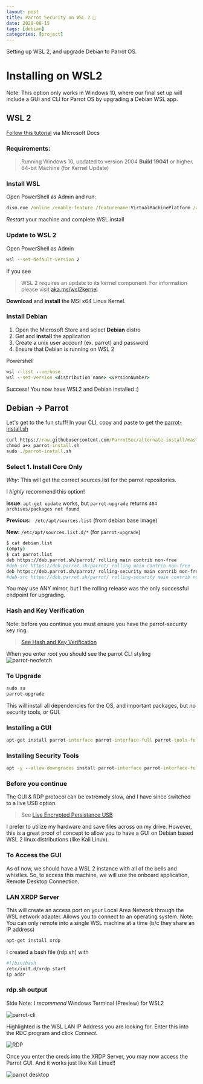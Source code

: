 ```yaml
---
layout: post
title: Parrot Security on WSL 2 🦜
date: 2020-08-15
tags: [debian]
categories: [project]
---
```


Setting up WSL 2, and upgrade Debian to Parrot OS.

# Installing on WSL2
Note: This option only works in Windows 10, where our final set up will include a GUI and CLI for Parrot OS by upgrading a Debian WSL app.
## WSL 2
[Follow this tutorial](https://docs.microsoft.com/en-us/windows/wsl/install-win10#update-to-wsl-2) via Microsoft Docs
### Requirements:
> Running Windows 10, updated to version 2004
**Build 19041** or higher.
> 64-bit Machine (for Kernel Update)

### Install WSL
Open PowerShell as Admin and run:
``` cmd
dism.exe /online /enable-feature /featurename:VirtualMachinePlatform /all /norestart
```
*Restart* your machine and complete WSL install

### Update to WSL 2
Open PowerShell as Admin
``` cmd
wsl --set-default-version 2
```
If you see 
> WSL 2 requires an update to its kernel component. For information please visit [aka.ms/wsl2kernel](https://aka.ms/wsl2kernel)

**Download** and **install** the MSI x64 Linux Kernel.

### Install Debian
1. Open the Microsoft Store and select **Debian** distro
2. *Get* and **install** the application
3. Create a unix user account (ex. parrot) and password
4. Ensure that Debian is running on WSL 2

Powershell
``` cmd
wsl --list --verbose
wsl --set-version <distribution name> <versionNumber>
```
Success! You now have WSL2 and Debian installed :)
## Debian -> Parrot
Let's get to the fun stuff!
In your CLI, copy and paste to get the [parrot-install.sh](https://raw.githubusercontent.com/ParrotSec/alternate-install/master/parrot-install.sh)

```  cmd
curl https://raw.githubusercontent.com/ParrotSec/alternate-install/master/parrot-install.sh -o parrot-install.sh
chmod a+x parrot-install.sh
sudo ./parrot-install.sh
```
### Select 1. Install Core Only
*Why*: This will get the correct sources.list for the parrot repositories.

I *highly* recommend this option!

**Issue**: `apt-get update` works, but `parrot-upgrade` returns `404 archives/packages not found`

**Previous:** ``` /etc/apt/sources.list``` (from debian base image)

**New:** ``` /etc/apt/sources.list.d/* ``` (for `parrot-upgrade`)

``` bash
$ cat debian.list
(empty)
$ cat parrot.list
deb https://deb.parrot.sh/parrot/ rolling main contrib non-free
#deb-src https://deb.parrot.sh/parrot/ rolling main contrib non-free
deb https://deb.parrot.sh/parrot/ rolling-security main contrib non-free
#deb-src https://deb.parrot.sh/parrot/ rolling-security main contrib non-free
```
You may use ANY mirror, but I the rolling release was the only successful endpoint for upgrading.

### Hash and Key Verification
Note: before you continue you must ensure you have the parrot-security key ring.
> [See Hash and Key Verification](https://docs.parrotlinux.org/info/verify-keys/)

When you enter *root* you should see the parrot CLI styling
![parrot-neofetch](https://community.parrotsec.org/uploads/default/original/2X/2/27a2aa28caa328ca348676da4debb0de03ae01bb.png)  

### To Upgrade
``` cmd
sudo su
parrot-upgrade
```
This will install all dependencies for the OS, and important packages, but no security tools, or GUI.
### Installing a GUI
``` cmd
apt-get install parrot-interface parrot-interface-full parrot-tools-full
```
### Installing Security Tools
``` cmd
apt -y --allow-downgrades install parrot-interface parrot-interface-full parrot-tools-full
```

### Before you continue
The GUI & RDP protocol can be extremely slow, and I have since switched to a live USB option.
> See [Live Encrypted Persistance USB](https://www.rzegocki.pl/blog/create-parrot-os-pendrive-with-encrypted-persistence-volume/)

I prefer to utilize my hardware and save files across on my drive.
However, this is a great proof of concept to allow you to have a GUI on Debian based WSL 2 linux distributions (like Kali Linux).

### To Access the GUI
As of now, we should have a WSL 2 instance with all of the bells and whistles.
So, to access this machine, we will use the onboard application, Remote Desktop Connection.

### LAN XRDP Server
This will create an access port on your Local Area Network through the WSL network adapter.
Allows you to connect to an operating system.
Note: You can only remote into a single WSL machine at a time (b/c they share an IP address)
```cmd
apt-get install xrdp
```
I created a bash file (rdp.sh) with
``` bash
#!/bin/bash
/etc/init.d/xrdp start
ip addr
```
### rdp.sh output

Side Note: I *recommend*  Windows Terminal (Preview) for WSL2 

![parrot-cli](https://community.parrotsec.org/uploads/default/original/2X/4/47d7fb1165b270d1a1206029b380328e8056d5b7.png)

Highlighted is the WSL LAN IP Address you are looking for.
Enter this into the RDC program and click *Connect*.

![RDP](https://community.parrotsec.org/uploads/default/original/2X/b/b2406cd79c13dfe9ff72a5f15b440159112cdde5.png) 

Once you enter the creds into the XRDP Server, you may now access the Parrot GUI.
And it works just like Kali Linux!!

![parrot desktop](https://community.parrotsec.org/uploads/default/optimized/2X/7/76e93baa2b68f6a5c3a98cf9686a30adf91dcf89_2_690x388.jpeg)